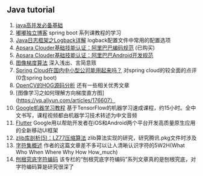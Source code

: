 Java tutorial
---
01. [java高并发必备基础](http://blog.csdn.net/u013213157/article/details/75110049)
02. [嘟嘟独立博客](http://tengj.top/) spring boot 系列课教程的学习
03. [Java日志框架之Logback详解](http://guochenglai.com/2016/09/14/java-logback-analysis/) logback配置文件中常用的配置选项
04. [Apsara Clouder基础技能认证：阿里巴巴编码规范](https://edu.aliyun.com/certification/cldt02) (已购买)
05. [Apsara Clouder基础技能认证：阿里巴巴Android开发规范](https://edu.aliyun.com/certification/cldt04)
06. [图像梯度算法](http://blog.csdn.net/qq_19764963/article/details/44342389) 深入浅出、言简意赅
07. [Spring Cloud在国内中小型公司能用起来吗？](https://www.cnblogs.com/ityouknow/p/7508306.html) 对spring cloud的较全面的点评(0含spring boot)
08. [OpenCV的HOG源码分析](http://blog.csdn.net/armily/article/details/8291310) 还有一些相关优秀文章
09. [图像学习之如何理解方向梯度直方图](https://yq.aliyun.com/articles/176607）
10. [Google机器学习教程](https://developers.google.cn/machine-learning/crash-course/) 基于TensorFlow的机器学习速成课程，约15小时。全中文书写，课程视频都由机器学习技术转述为中文音频
11. [Flutter](flutter.io) Google用以帮助开发者在iOS和Android两个平台开发高质量原生应用的全新移动UI框架
12. [zlib库剖析(5)：LZ77压缩算法](http://blog.csdn.net/zhoudaxia/article/details/8044092) zlib算法实现的研究，研究腾讯.pkg文件时涉及
13. [字符集概述](https://zhuanlan.zhihu.com/p/33411765) 作者的这篇文章差不多可以让人清晰认识字符的5W2H(What Who When Where Why How How_much)
14. [刨根究底字符编码](https://zhuanlan.zhihu.com/paogenjiudi) 该专栏的“刨根究底字符编码”系列文章真的是刨根究底，对字符编码算是研究很深了
